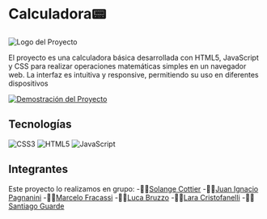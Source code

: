 # Calculadora📟

![Logo del Proyecto](https://st2.depositphotos.com/1552219/9330/i/450/depositphotos_93303606-stock-photo-calculator-options-counter.jpg)

El proyecto es una calculadora básica desarrollada con HTML5, JavaScript y CSS para realizar operaciones matemáticas simples en un navegador web. La interfaz es intuitiva y responsive, permitiendo su uso en diferentes dispositivos

[![Demostración del Proyecto](ruta/a/miniatura.jpg)](enlace/al/video)

## Tecnologías

![CSS3](https://img.shields.io/badge/css3-%231572B6.svg?style=for-the-badge&logo=css3&logoColor=white) ![HTML5](https://img.shields.io/badge/html5-%23E34F26.svg?style=for-the-badge&logo=html5&logoColor=white) ![JavaScript](https://img.shields.io/badge/javascript-%23323330.svg?style=for-the-badge&logo=javascript&logoColor=%23F7DF1E)

## Integrantes 

Este proyecto lo realizamos en grupo:
-👩‍💻[Solange Cottier](https://github.com/cottier55)
-👨‍💻[Juan Ignacio Pagnanini](https://github.com/juanipagnanini)
-👨‍💻[Marcelo Fracassi](https://github.com/MarceloFracassi)
-👨‍💻[Luca Bruzzo](https://github.com/BruzzoLuca)
-👩‍💻[Lara Cristofanelli](https://github.com/Lara-Sofia)
-👨‍💻[Santiago Guarde](https://github.com/SantiagoGuarde)

